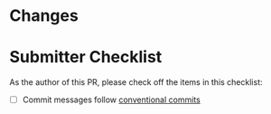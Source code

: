 <!-- 🎉🎉🎉 Thank you for the PR!!! 🎉🎉🎉 -->

# Changes

<!--
Describe your changes here- ideally you can get that description straight from your descriptive commit message(s)!

Supported kinds are: bug, cleanup, design, documentation, feature, flake, misc, question, tep
-->

# Submitter Checklist

As the author of this PR, please check off the items in this checklist:

- [ ] Commit messages follow [conventional commits](https://www.conventionalcommits.org/en/v1.0.0/)
